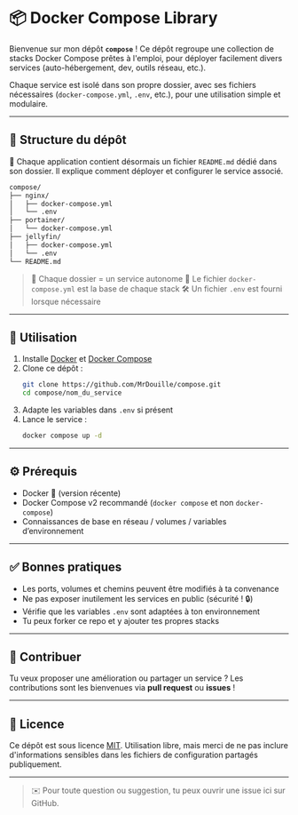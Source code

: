 # 📦 Docker Compose Library

Bienvenue sur mon dépôt **`compose`** !
Ce dépôt regroupe une collection de stacks Docker Compose prêtes à l'emploi, pour déployer facilement divers services (auto-hébergement, dev, outils réseau, etc.).

Chaque service est isolé dans son propre dossier, avec ses fichiers nécessaires (`docker-compose.yml`, `.env`, etc.), pour une utilisation simple et modulaire.

---

## 📁 Structure du dépôt

📘 Chaque application contient désormais un fichier `README.md` dédié dans son dossier. Il explique comment déployer et configurer le service associé.

```bash
compose/
├── nginx/
│   ├── docker-compose.yml
│   └── .env
├── portainer/
│   └── docker-compose.yml
├── jellyfin/
│   ├── docker-compose.yml
│   └── .env
└── README.md
```

> 📂 Chaque dossier = un service autonome
> 📄 Le fichier `docker-compose.yml` est la base de chaque stack
> 🛠️ Un fichier `.env` est fourni lorsque nécessaire

---

## 🚀 Utilisation

1. Installe [Docker](https://docs.docker.com/get-docker/) et [Docker Compose](https://docs.docker.com/compose/install/)
2. Clone ce dépôt :
   ```bash
   git clone https://github.com/MrDouille/compose.git
   cd compose/nom_du_service
   ```
3. Adapte les variables dans `.env` si présent
4. Lance le service :
   ```bash
   docker compose up -d
   ```

---

## ⚙️ Prérequis

- Docker 🐳 (version récente)
- Docker Compose v2 recommandé (`docker compose` et non `docker-compose`)
- Connaissances de base en réseau / volumes / variables d’environnement

---

## ✅ Bonnes pratiques

- Les ports, volumes et chemins peuvent être modifiés à ta convenance
- Ne pas exposer inutilement les services en public (sécurité ! 🔒)
- Vérifie que les variables `.env` sont adaptées à ton environnement
- Tu peux forker ce repo et y ajouter tes propres stacks

---

## 🙌 Contribuer

Tu veux proposer une amélioration ou partager un service ?
Les contributions sont les bienvenues via **pull request** ou **issues** !

---

## 📄 Licence

Ce dépôt est sous licence [MIT](LICENSE).
Utilisation libre, mais merci de ne pas inclure d'informations sensibles dans les fichiers de configuration partagés publiquement.

---

> ✉️ Pour toute question ou suggestion, tu peux ouvrir une issue ici sur GitHub.
